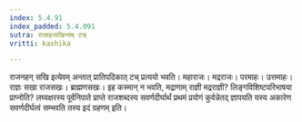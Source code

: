 ```yaml
---
index: 5.4.91
index_padded: 5.4.091
sutra: राजाहःसखिभ्यष् टच्
vritti: kashika

---
```

राजनहन् सखि इत्येवम् अन्तात् प्रातिपदिकात् टच् प्रत्ययो भवति। महाराजः। मद्रराजः। परमाहः। उत्तमाहः। राज्ञः सखा राजसखः। ब्राह्मणसखः। इह कस्मान् न भवति, मद्राणाम् राज्ञी मद्रराज्ञी? लिङ्गविशिष्टपरिभाषया प्राप्नोति? लघ्वक्षरस्य पूर्वनिपाते प्राप्ते राजशब्दस्य सवर्णदीर्घार्थं प्रथमं प्रयोगं कुर्वन्नेतद् ज्ञापयति यस्य अकारेण सवर्णदीर्घत्वं सम्भवति तस्य इदं ग्रहणम् इति।